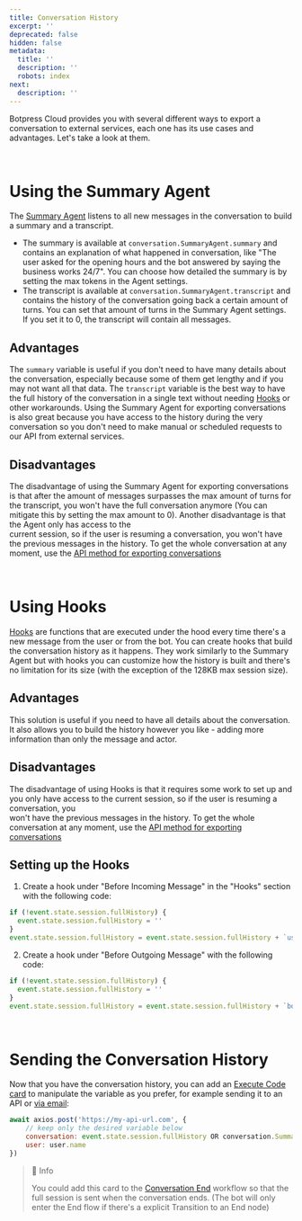 ```yaml
---
title: Conversation History
excerpt: ''
deprecated: false
hidden: false
metadata:
  title: ''
  description: ''
  robots: index
next:
  description: ''
---
```

Botpress Cloud provides you with several different ways to export a conversation to external services, each one has its use cases and advantages. Let's take a look at them.

<br />

# Using the Summary Agent

The [Summary Agent](../docs/agents#summary-agent) listens to all new messages in the conversation to build a summary and a transcript.

- The summary is available at `conversation.SummaryAgent.summary` and contains an explanation of what happened in conversation, like "The user asked for the opening hours and the bot answered by saying the business works 24/7". You can choose how detailed the summary is by setting the max tokens in the Agent settings.
- The transcript is available at `conversation.SummaryAgent.transcript` and contains the history of the conversation going back a certain amount of turns. You can set that amount of turns in the Summary Agent settings. If you set it to 0, the transcript will contain all messages.

## Advantages

The `summary` variable is useful if you don't need to have many details about the conversation, especially because some of them get lengthy and if you may not want all that data. The `transcript` variable is the best way to have the full history of the conversation in a single text without needing [Hooks](../docs/hooks) or other workarounds. Using the Summary Agent for exporting conversations is also great because you have access to the history during the very conversation so you don't need to make manual or scheduled requests to our API from external services.

## Disadvantages

The disadvantage of using the Summary Agent for exporting conversations is that after the amount of messages surpasses the max amount of turns for the transcript, you won't have the full conversation anymore (You can mitigate this by setting the max amount to 0). Another disadvantage is that the Agent only has access to the  
current session, so if the user is resuming a conversation, you won't have the previous messages in the history. To get the whole conversation at any moment, use the [API method for exporting conversations](../docs/exporting-raw-conversations-with-the-botpress-api)

<br />

# Using Hooks

[Hooks](../docs/hooks) are functions that are executed under the hood every time there's a new message from the user or from the bot. You can create hooks that build the conversation history as it happens. They work similarly to the Summary Agent but with hooks you can customize how the history is built and there's no limitation for its size (with the exception of the 128KB max session size).

## Advantages

This solution is useful if you need to have all details about the conversation. It also allows you to build the history however you like - adding more information than only the message and actor.

## Disadvantages

The disadvantage of using Hooks is that it requires some work to set up and you only have access to the current session, so if the user is resuming a conversation, you  
won't have the previous messages in the history. To get the whole conversation at any moment, use the [API method for exporting conversations](../docs/exporting-raw-conversations-with-the-botpress-api)  

## Setting up the Hooks

1. Create a hook under "Before Incoming Message" in the "Hooks" section with the following code:

```js
if (!event.state.session.fullHistory) {
  event.state.session.fullHistory = ''
}
event.state.session.fullHistory = event.state.session.fullHistory + `user:  ${event.payload.text}` + '\n'
```

2. Create a hook under "Before Outgoing Message" with the following code:

```js
if (!event.state.session.fullHistory) {
  event.state.session.fullHistory = ''
}
event.state.session.fullHistory = event.state.session.fullHistory + `bot: ${outgoingEvent.payload.text}` + '\n'
```

<br />

# Sending the Conversation History

Now that you have the conversation history, you can add an [Execute Code card](../docs/execute-code) to manipulate the variable as you prefer, for example sending it to an API or [via email](../docs/tips-tricks#send-emails-using-sendgrid-api):

```js
await axios.post('https://my-api-url.com', {
	// keep only the desired variable below
	conversation: event.state.session.fullHistory OR conversation.SummaryAgent.summary OR conversation.SummaryAgent.transcript
	user: user.name
})
```

> 📘 Info
> 
> You could add this card to the [Conversation End](../studio/workflows/#conversation-end) workflow so that the full session is sent when the conversation ends. (The bot will only enter the End flow if there's a explicit Transition to an End node)